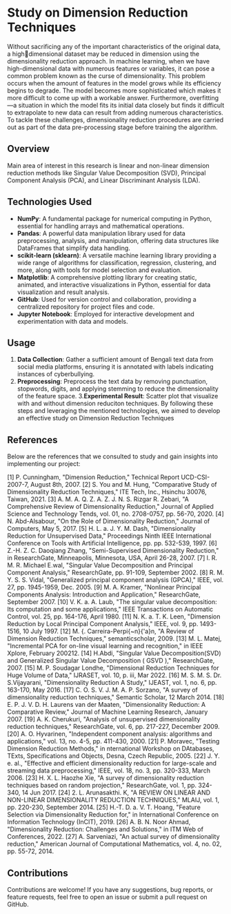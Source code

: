 # Study on Dimension Reduction Techniques

Without sacrificing any of the important characteristics of the original data, a highdimensional dataset may be reduced in dimension using the dimensionality 
reduction approach. In machine learning, when we have high-dimensional data with 
numerous features or variables, it can pose a common problem known as the curse 
of dimensionality. This problem occurs when the amount of features in the model 
grows while its efficiency begins to degrade. The model becomes more 
sophisticated which makes it more difficult to come up with a workable answer. 
Furthermore, overfitting—a situation in which the model fits its initial data closely 
but finds it difficult to extrapolate to new data can result from adding numerous 
characteristics. To tackle these challenges, dimensionality reduction procedures are 
carried out as part of the data pre-processing stage before training the algorithm.
## Overview

Main area of interest in this research is linear and non-linear 
dimension reduction methods like Singular Value Decomposition (SVD), Principal 
Component Analysis (PCA), and Linear Discriminant Analysis (LDA).

## Technologies Used

- **NumPy**: A fundamental package for numerical computing in Python, essential for handling arrays and mathematical operations.
- **Pandas**: A powerful data manipulation library used for data preprocessing, analysis, and manipulation, offering data structures like DataFrames that simplify data handling.
- **scikit-learn (sklearn)**: A versatile machine learning library providing a wide range of algorithms for classification, regression, clustering, and more, along with tools for model selection and evaluation.
- **Matplotlib**: A comprehensive plotting library for creating static, animated, and interactive visualizations in Python, essential for data visualization and result analysis.
- **GitHub**: Used for version control and collaboration, providing a centralized repository for project files and code.
- **Jupyter Notebook**: Employed for interactive development and experimentation with data and models.


## Usage

1. **Data Collection**: Gather a sufficient amount of Bengali text data from social media platforms, ensuring it is annotated with labels indicating instances of cyberbullying.
2. **Preprocessing**: Preprocess the text data by removing punctuation, stopwords, digits, and applying stemming to reduce the dimensionality of the feature space.
3.**Experimental Result**: Scatter plot that visualize with and without dimension reduciton techniques.
By following these steps and leveraging the mentioned technologies, we aimed to develop an effective study on Dimension Reduction Techniques
## References 
Below are the references that we consulted to study and gain insights into implementing our project:

[1] 		P. Cunningham, "Dimension Reduction," Technical Report UCD-CSI-2007-7, August 8th, 2007. 
[2] 		S. You and M. Hung, "Comparative Study of Dimensionality Reduction Techniques," ITE Tech, Inc., Hsinchu 30076, Taiwan, 2021. 
[3] 		A. M. A. Q. Z. A. Z. J. N. S. Rizgar R. Zebari, "A Comprehensive Review of Dimensionality Reduction," Journal of Applied Science and Technology Tends, vol. 01, no. 2708-0757, pp. 56-70, 2020. 
[4] 		N. Abd-Alsabour, "On the Role of Dimensionality Reduction," Journal of Computers, May 5, 2017. 
[5] 		H. L. a. J. Y. M. Dash, "Dimensionality Reduction for Unsupervised Data," Proceedings Ninth IEEE International Conference on Tools with Artificial Intelligence, pp. pp. 532-539, 1997. 
[6] 		Z.-H. Z. C. Daoqiang Zhang, "Semi-Supervised Dimensionality Reduction," in ResearchGate, Minneapolis, Minnesota, USA, April 26-28, 2007. 
[7] 		l. R. M. R. Michael E.wal, "Singular Value Decomposition and Principal Component Analysis," ResearchGate, pp. 91-109, September 2002. 
[8] 		R. M. Y. S. S. Vidal, "Generalized principal component analysis (GPCA)," IEEE, vol. 27, pp. 1945-1959, Dec. 2005. 
[9] 		M. A. Kramer, "Nonlinear Principal Components Analysis: Introduction and Application," ResearchGate, September 2007. 
[10] 		V. K. a. A. Laub, "The singular value decomposition: Its computation and some applications," IEEE Transactions on Automatic Control, vol. 25, pp. 164-176, April 1980. 
[11] 		N. K. a. T. K. Leen, "Dimension Reduction by Local Principal Component Analysis," IEEE, vol. 9, pp. 1493-1516, 10 July 1997. 
[12] 		M. {. Carreira-Perpi{\~n}{\'a}n, "A Review of Dimension Reduction Techniques," semanticscholar, 2009.
[13] 		M. L. Matej, "Incremental PCA for on-line visual learning and recognition," in IEEE Xplore, February 200212. 
[14] 		H.Abdi, "Singular Value Decomposition(SVD) and Generalized Singular Value Decomposition ( GSVD )," ResearchGate, 2007. 
[15] 		M. P. Soudagar Londhe, "Dimensional Reduction Techniques for Huge Volume of Data," IJRASET, vol. 10, p. iii, Mar 2022. 
[16] 		M. S. M. S. Dr. S.Vijayarani, "Dimensionality Reduction A Study," IJEAST, vol. 1, no. 6, pp. 163-170, May 2016. 
[17] 		C. O. S. V. J. M. A. P. Sorzano, "A survey of dimensionality reduction techniques," Semantic Scholar, 12 March 2014. 
[18] 		E. P. J. V. D. H. Laurens van der Maaten, "Dimensionality Reduction: A Comparative Review," Journal of Machine Learning Research, January 2007. 
[19] 		A. K. Cherukuri, "Analysis of unsupervised dimensionality reduction techniques," ResearchGate, vol. 6, pp. 217-227, December 2009. 
[20] 		A. O. Hyvarinen, "Independent component analysis: algorithms and applications," vol. 13, no. 4-5, pp. 411-430, 2000. 
[21] 		P. Moravec, "Testing Dimension Reduction Methods," in nternational Workshop on DAtabases, TExts, Specifications and Objects, Desna, Czech Republic, 2005. 
[22] 		J. Y. e. al., "Effective and efficient dimensionality reduction for large-scale and streaming data preprocessing," IEEE, vol. 18, no. 3, pp. 320-333, March 2006. 
[23] 		H. X. L. Haozhe Xie, "A survey of dimensionality reduction techniques based on random projection," ResearchGate, vol. 1, pp. 324-340, 14 Jun 2017. 
[24] 		2. L. Arunasakthi. K, "A REVIEW ON LINEAR AND NON-LINEAR DIMENSIONALITY REDUCTION TECHNIQUES," MLAIJ, vol. 1, pp. 220-230, September 2014. 
[25] 		H.-T. D. a. V. T. Hoang, "Feature Selection via Dimensionality Reduction for," in International Conference on Information Technology (InCIT), 2019. 
[26] 		A. B. N. Noor Ahmad, "Dimensionality Reduction: Challenges and Solutions," in ITM Web of Conferences, 2022. 
[27] 		A. Sarveniazi, "An actual survey of dimensionality reduction," American Journal of Computational Mathematics, vol. 4, no. 02, pp. 55-72, 2014. 


## Contributions 
Contributions are welcome! If you have any suggestions, bug reports, or feature requests, feel free to open an issue or submit a pull request on GitHub.





